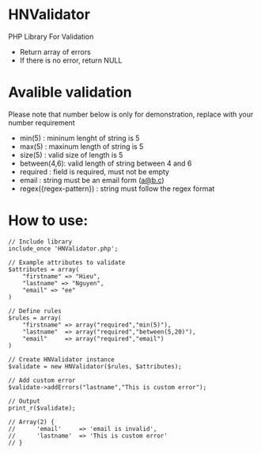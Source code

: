 # HNValidator
PHP Library For Validation
- Return array of errors
- If there is no error, return NULL

# Avalible validation
Please note that number below is only for demonstration, replace with your number requirement
- min(5)    : mininum lenght of string is 5
- max(5)    : maxinum length of string is 5 
- size(5)   : valid size of length is 5
- between(4,6): valid length of string between 4 and 6
- required  : field is required, must not be empty
- email     : string must be an email form (a@b.c)
- regex({regex-pattern}) : string must follow the regex format

# How to use:
    
    // Include library
    include_once 'HNValidator.php';

    // Example attributes to validate
    $attributes = array(
        "firstname" => "Hieu",
        "lastname" => "Nguyen",
        "email" => "ee"
    )

    // Define rules
    $rules = array(
        "firstname" => array("required","min(5)"),
        "lastname"  => array("required","between(5,20)"),
        "email"     => array("required","email")
    )

    // Create HNValidator instance
    $validate = new HNValidator($rules, $attributes);

    // Add custom error
    $validate->addErrors("lastname","This is custom error");

    // Output
    print_r($validate);

    // Array(2) {
    //      'email'     => 'email is invalid',
    //      'lastname'  => 'This is custom error'
    // }
